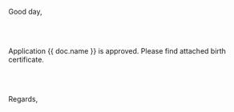 Good day,

<br><br>

Application {{ doc.name }} is approved. Please find attached birth certificate.

<br><br>

Regards,

<br><br>